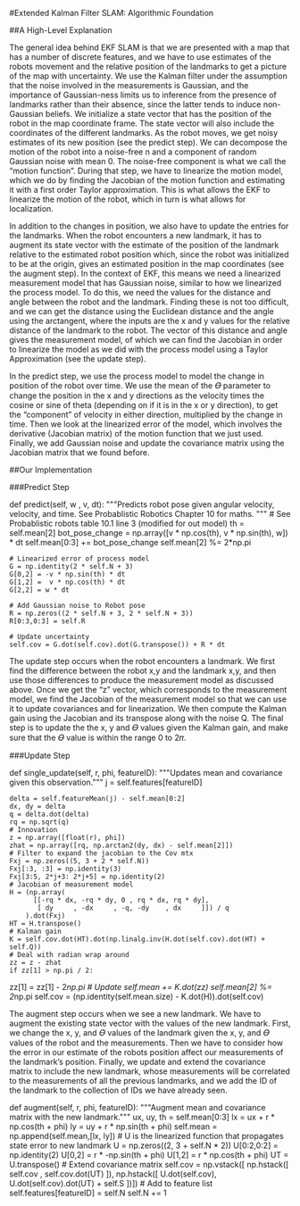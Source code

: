 #Extended Kalman Filter SLAM: Algorithmic Foundation 

##A High-Level Explanation

The general idea behind EKF SLAM is that we are presented with a map that has a number of discrete features, and we have to use estimates of the robots movement and the relative position of the landmarks to get a picture of the map with uncertainty. We use the Kalman filter under the assumption that the noise involved in the measurements is Gaussian, and the importance of Gaussian-ness limits us to inference from the presence of landmarks rather than their absence, since the latter tends to induce non-Gaussian beliefs. We initialize a state vector that has the position of the robot in the map coordinate frame. The state vector will also include the coordinates of the different landmarks. As the robot moves, we get noisy estimates of its new position (see the predict step). We can decompose the motion of the robot into a noise-free n and a component of random Gaussian noise with mean 0. The noise-free component is what we call the “motion function”. During that step, we have to linearize the motion model, which we do by finding the Jacobian of the  motion function and estimating it with a first order Taylor approximation. This is what allows the EKF to linearize the motion of the robot, which in turn is what allows for localization.

In addition to the changes in position, we also have to update the entries for the landmarks. When the robot encounters a new landmark, it has to augment its state vector with the estimate of the position of the landmark relative to the estimated robot position which, since the robot was initialized to be at the origin, gives an estimated position in the map coordinates (see the augment step). In the context of EKF, this means we need a linearized measurement model that has Gaussian noise, similar to how we linearized the process model. To do this, we need the values for the distance and angle between the robot and the landmark. Finding these is not too difficult, and we can get the distance using the Euclidean distance and the angle using the arctangent, where the inputs are the x and y values for the relative distance of the landmark to the robot.  The vector of this distance and angle gives the measurement model, of which we can find the Jacobian in order to linearize the model as we did with the process model using a Taylor Approximation (see the update step).

In the predict step, we use the process model to model the change in position of the robot over time. We use the mean of the 𝛳 parameter to change the position in the x and y directions as the velocity times the cosine or sine of theta (depending on if it is in the x or y direction), to get the “component” of velocity in either direction, multiplied by the change in time. Then we look at the linearized error of the model, which involves the derivative (Jacobian matrix) of the motion function that we just used. Finally, we add Gaussian noise and update the covariance matrix using the Jacobian matrix that we found before. 

##Our Implementation

###Predict Step

  def predict(self, w , v, dt):
    """Predicts robot pose given angular velocity, velocity, and time.
    See Probablistic Robotics Chapter 10 for maths.
    """
    # See Probablistic robots table 10.1 line 3 (modified for out model)
    th = self.mean[2]
    bot_pose_change = np.array([v * np.cos(th), v * np.sin(th), w]) * dt
    self.mean[0:3] += bot_pose_change
    self.mean[2] %= 2*np.pi

    # Linearized error of process model
    G = np.identity(2 * self.N + 3)
    G[0,2] = -v * np.sin(th) * dt
    G[1,2] =  v * np.cos(th) * dt
    G[2,2] = w * dt

    # Add Gaussian noise to Robot pose
    R = np.zeros((2 * self.N + 3, 2 * self.N + 3))
    R[0:3,0:3] = self.R

    # Update uncertainty
    self.cov = G.dot(self.cov).dot(G.transpose()) + R * dt


The update step occurs when the robot encounters a landmark. We first find the difference between the robot x,y and the landmark x,y, and then use those differences to produce the measurement model as discussed above. Once we get the “z” vector, which corresponds to the measurement model, we find the Jacobian of the measurement model so that we can use it to update covariances and for linearization. We then compute the Kalman gain using the Jacobian and its transpose along with the noise Q. The final step is to update the the x, y and 𝛳 values given the Kalman gain, and make sure that the 𝛳 value is within the range 0 to 2𝜋.

###Update Step

  def single_update(self, r, phi, featureID):
    """Updates mean and covariance given this observation."""
    j = self.features[featureID]

    delta = self.featureMean(j) - self.mean[0:2]
    dx, dy = delta
    q = delta.dot(delta)
    rq = np.sqrt(q)
    # Innovation
    z = np.array([float(r), phi])
    zhat = np.array([rq, np.arctan2(dy, dx) - self.mean[2]])
    # Filter to expand the jacobian to the Cov mtx
    Fxj = np.zeros((5, 3 + 2 * self.N))
    Fxj[:3, :3] = np.identity(3)
    Fxj[3:5, 2*j+3: 2*j+5] = np.identity(2)
    # Jacobian of measurement model
    H = (np.array(
          [[-rq * dx, -rq * dy, 0 , rq * dx, rq * dy],
           [ dy     , -dx     , -q, -dy    , dx     ]]) / q
        ).dot(Fxj)
    HT = H.transpose()
    # Kalman gain
    K = self.cov.dot(HT).dot(np.linalg.inv(H.dot(self.cov).dot(HT) + self.Q))
    # Deal with radian wrap around
    zz = z - zhat
    if zz[1] > np.pi / 2: 
zz[1] = zz[1] - 2*np.pi
    # Update
    self.mean += K.dot(zz)
    self.mean[2] %= 2*np.pi
    self.cov = (np.identity(self.mean.size) - K.dot(H)).dot(self.cov)

The augment step occurs when we see a new landmark. We have to augment the existing state vector with the values of the new landmark. First, we change the x, y, and 𝛳 values of the landmark given the x, y, and 𝛳 values of the robot and the measurements. Then we have to consider how the error in our estimate of the robots position affect our measurements of the landmark’s position. Finally, we update and extend the covariance matrix to include the new landmark, whose measurements will be correlated to the measurements of all the previous landmarks, and we add the ID of the landmark to the collection of IDs we have already seen.

  def augment(self, r, phi, featureID):
    """Augment mean and covariance matrix with the new landmark."""
    ux, uy, th = self.mean[0:3]
    lx = ux + r * np.cos(th + phi)
    ly = uy + r * np.sin(th + phi)
    self.mean = np.append(self.mean,[lx, ly])
    # U is the linearized function that propagates state error to new landmark
    U = np.zeros((2, 3 + self.N * 2))
    U[0:2,0:2] = np.identity(2)
    U[0,2] = r * -np.sin(th + phi)
    U[1,2] = r *  np.cos(th + phi)
    UT = U.transpose()
    # Extend covariance matrix
    self.cov = np.vstack([
      np.hstack([ self.cov       , self.cov.dot(UT)                 ]),
      np.hstack([ U.dot(self.cov), U.dot(self.cov).dot(UT) + self.S ])])
    # Add to feature list
    self.features[featureID] = self.N
    self.N += 1